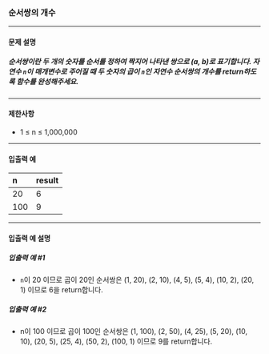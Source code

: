 ### 순서쌍의 개수

***

#### 문제 설명
##### 순서쌍이란 두 개의 숫자를 순서를 정하여 짝지어 나타낸 쌍으로 (a, b)로 표기합니다. 자연수 `n`이 매개변수로 주어질 때 두 숫자의 곱이 `n`인 자연수 순서쌍의 개수를 return하도록 함수를 완성해주세요.

***

#### 제한사항
* 1 ≤ n ≤ 1,000,000

***

#### 입출력 예
n	|result|
|:--|:--
20	|6     |
100	|9     |

***

#### 입출력 예 설명
##### 입출력 예 #1
* `n`이 20 이므로 곱이 20인 순서쌍은 (1, 20), (2, 10), (4, 5), (5, 4), (10, 2), (20, 1) 이므로 6을 return합니다.


##### 입출력 예 #2
* n이 100 이므로 곱이 100인 순서쌍은 (1, 100), (2, 50), (4, 25), (5, 20), (10, 10), (20, 5), (25, 4), (50, 2), (100, 1) 이므로 9를 return합니다.